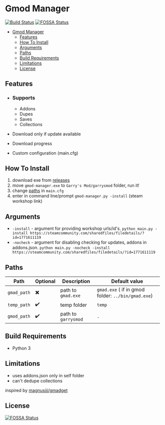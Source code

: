 # Gmod Manager

[![Build Status](https://travis-ci.com/SupinePandora43/gmod-manager.svg?branch=master)](https://travis-ci.com/SupinePandora43/gmod-manager)
[![FOSSA Status](https://app.fossa.io/api/projects/git%2Bgithub.com%2FSupinePandora43%2Fgmod-manager.svg?type=shield)](https://app.fossa.io/projects/git%2Bgithub.com%2FSupinePandora43%2Fgmod-manager?ref=badge_shield)

- [Gmod Manager](#Gmod-Manager)
  - [Features](#Features)
  - [How To Install](#How-To-Install)
  - [Arguments](#Arguments)
  - [Paths](#Paths)
  - [Build Requirements](#Build-Requirements)
  - [Limitations](#Limitations)
  - [License](#License)

## Features

- ### Supports

  - Addons
  - Dupes
  - Saves
  - Collections
- Download only if update available
- Download progress
- Custom configuration (main.cfg)

## How To Install

1. download exe from [releases](https://github.com/SupinePandora43/gmod-manager/releases)
2. move `gmod-manager.exe` to `Garry's Mod/garrysmod` folder, run it!
3. change [paths](#Paths) in `main.cfg`
4. enter in command line/prompt `gmod-manager.py -install` (steam workshop link)

## Arguments

- `-install` - argument for providing workshop urls/id's. `python main.py -install https://steamcommunity.com/sharedfiles/filedetails/?id=1771611119`
- `-nocheck` - argument for disabling checking for updates, addons in addons.json. `python main.py -nocheck -install https://steamcommunity.com/sharedfiles/filedetails/?id=1771611119`

## Paths

| Path        | Optional                 | Description         | Default value                                      |
| ----------- | ------------------------ | ------------------- | -------------------------------------------------- |
| `gmad_path` | :heavy_multiplication_x: | path to `gmad.exe`  | `gmad.exe` ( if in gmod folder: `../bin/gmad.exe`) |
| `temp_path` | :heavy_check_mark:       | temp folder         | `temp`                                             |
| `gmod_path` | :heavy_check_mark:       | path to `garrysmod` | `.`                                                |

## Build Requirements

- Python 3

## Limitations

- uses addons.json only in self folder
- can't dedupe collections

inspired by [magnusjjj/gmadget](https://github.com/magnusjjj/gmadget)

## License

[![FOSSA Status](https://app.fossa.io/api/projects/git%2Bgithub.com%2FSupinePandora43%2Fgmod-manager.svg?type=large)](https://app.fossa.io/projects/git%2Bgithub.com%2FSupinePandora43%2Fgmod-manager?ref=badge_large)
